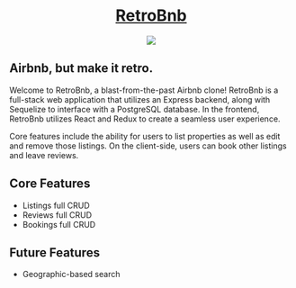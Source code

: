 <div align="center">
  <h1><a href="https://retrobnb-273o.onrender.com/">RetroBnb</a></h1>
</div>

<p align="center"> 
  <img src="https://skillicons.dev/icons?i=js,nodejs,react,redux,express,sequelize,webpack,github,postgres,babel,git,html,css&perline=7">
</p>

## Airbnb, but make it retro.

<p>Welcome to RetroBnb, a blast-from-the-past Airbnb clone! RetroBnb is a full-stack web application that utilizes an Express backend, along with Sequelize to interface with a PostgreSQL database. In the frontend, RetroBnb utilizes React and Redux to create a seamless user experience.
<p>

<p>
Core features include the ability for users to list properties as well as edit and remove those listings. On the client-side, users can book other listings and leave reviews.
</p>


<h2>Core Features</a></h2>

- Listings full CRUD
- Reviews full CRUD
- Bookings full CRUD

<h2>Future Features</h2>

- Geographic-based search
